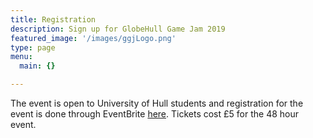 ```yaml
---
title: Registration
description: Sign up for GlobeHull Game Jam 2019
featured_image: '/images/ggjLogo.png'
type: page
menu:
  main: {}

---
```



The event is open to University of Hull students and registration for the event is done through EventBrite [here](https://www.eventbrite.com/e/globehull-game-jam-january-25th-27th-2019-tickets-53384639895). Tickets cost £5 for the 48 hour event.
